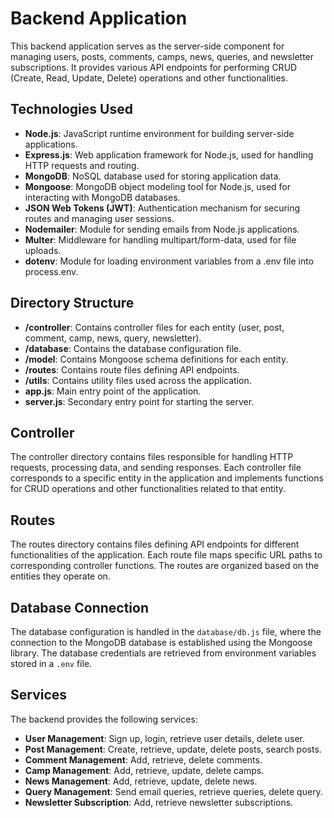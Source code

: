 # Backend Application

This backend application serves as the server-side component for managing users, posts, comments, camps, news, queries, and newsletter subscriptions. It provides various API endpoints for performing CRUD (Create, Read, Update, Delete) operations and other functionalities.

## Technologies Used

- **Node.js**: JavaScript runtime environment for building server-side applications.
- **Express.js**: Web application framework for Node.js, used for handling HTTP requests and routing.
- **MongoDB**: NoSQL database used for storing application data.
- **Mongoose**: MongoDB object modeling tool for Node.js, used for interacting with MongoDB databases.
- **JSON Web Tokens (JWT)**: Authentication mechanism for securing routes and managing user sessions.
- **Nodemailer**: Module for sending emails from Node.js applications.
- **Multer**: Middleware for handling multipart/form-data, used for file uploads.
- **dotenv**: Module for loading environment variables from a .env file into process.env.

## Directory Structure

- **/controller**: Contains controller files for each entity (user, post, comment, camp, news, query, newsletter).
- **/database**: Contains the database configuration file.
- **/model**: Contains Mongoose schema definitions for each entity.
- **/routes**: Contains route files defining API endpoints.
- **/utils**: Contains utility files used across the application.
- **app.js**: Main entry point of the application.
- **server.js**: Secondary entry point for starting the server.

## Controller

The controller directory contains files responsible for handling HTTP requests, processing data, and sending responses. Each controller file corresponds to a specific entity in the application and implements functions for CRUD operations and other functionalities related to that entity.

## Routes

The routes directory contains files defining API endpoints for different functionalities of the application. Each route file maps specific URL paths to corresponding controller functions. The routes are organized based on the entities they operate on.

## Database Connection

The database configuration is handled in the `database/db.js` file, where the connection to the MongoDB database is established using the Mongoose library. The database credentials are retrieved from environment variables stored in a `.env` file.

## Services

The backend provides the following services:

- **User Management**: Sign up, login, retrieve user details, delete user.
- **Post Management**: Create, retrieve, update, delete posts, search posts.
- **Comment Management**: Add, retrieve, delete comments.
- **Camp Management**: Add, retrieve, update, delete camps.
- **News Management**: Add, retrieve, update, delete news.
- **Query Management**: Send email queries, retrieve queries, delete query.
- **Newsletter Subscription**: Add, retrieve newsletter subscriptions.
